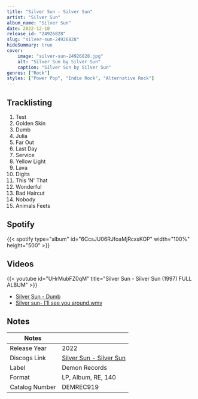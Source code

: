 ```yaml
---
title: "Silver Sun - Silver Sun"
artist: "Silver Sun"
album_name: "Silver Sun"
date: 2022-12-10
release_id: "24926828"
slug: "silver-sun-24926828"
hideSummary: true
cover:
    image: "silver-sun-24926828.jpg"
    alt: "Silver Sun by Silver Sun"
    caption: "Silver Sun by Silver Sun"
genres: ["Rock"]
styles: ["Power Pop", "Indie Rock", "Alternative Rock"]
---
```

## Tracklisting
1. Test
2. Golden Skin
3. Dumb
4. Julia
5. Far Out
6. Last Day
7. Service
8. Yellow Light
9. Lava
10. Digits
11. This 'N' That
12. Wonderful
13. Bad Haircut
14. Nobody
15. Animals Feets
## Spotify
{{< spotify type="album" id="6CcsJU06RJfoaMjRcxsKOP" width="100%" height="500" >}}

## Videos
{{< youtube id="UHrMubFZ0qM" title="Silver Sun - Silver Sun (1997) FULL ALBUM" >}}
- [Silver Sun - Dumb](https://www.youtube.com/watch?v=Y4PJp8nuW34)
- [Silver sun- I'll see you around.wmv](https://www.youtube.com/watch?v=-nLWLxHYYyw)

## Notes
| Notes          |             |
| ---------------| ----------- |
| Release Year   | 2022 |
| Discogs Link   | [Silver Sun - Silver Sun](https://www.discogs.com/release/24926828-Silver-Sun-Silver-Sun) |
| Label          | Demon Records |
| Format         | LP, Album, RE, 140 |
| Catalog Number | DEMREC919 |


